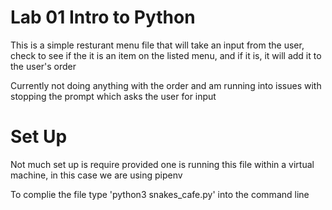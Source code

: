 
# Lab 01 Intro to Python

This is a simple resturant menu file that will take an input from the user, check to see if the it is an item on the listed menu, and if it is, it will add it to the user's order

Currently not doing anything with the order and am running into issues with stopping the prompt which asks the user for input

# Set Up

Not much set up is require provided one is running this file within a virtual machine, in this case we are using pipenv

To complie the file type 'python3 snakes_cafe.py' into the command line
